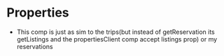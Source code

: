 # Properties

- This comp is just as sim to the trips(but instead of getReservation its getListings and the propertiesClient comp accept listings prop) or my reservations